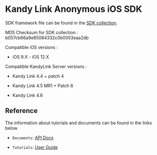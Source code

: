 # Kandy Link Anonymous iOS SDK

SDK framework file can be found in the [SDK collection](https://github.com/Kandy-IO/kandy-anonymous-ios-sdk/tree/master/dist).

MD5 Checksum for SDK collection : b057cb66a9e85084332c0b0053eaa2db

Compatible iOS versions :

* iOS 9.X - iOS 12.X

Compatible KandyLink Server versions :

* Kandy Link 4.4 + patch 4

* Kandy Link 4.5 MR1 + Patch 6

* Kandy Link 4.6

## Reference

The information about tutorials and documents can be found in the links below

* `Documents`: [API Docs](https://kandy-io.github.io/kandy-anonymous-ios-sdk/docs)

* `Tutorials`: [User Guide](https://kandy-io.github.io/kandy-anonymous-ios-sdk/tutorials/)
